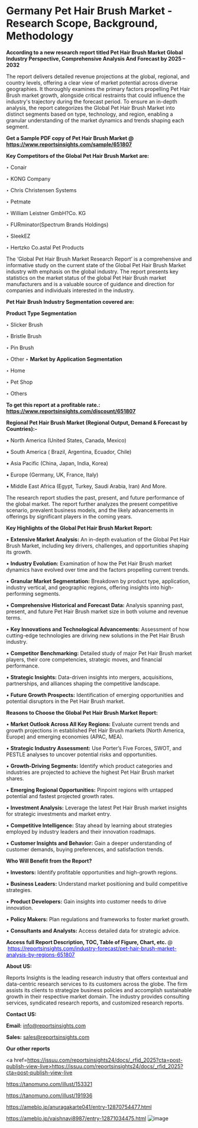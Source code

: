 # Germany Pet Hair Brush Market - Research Scope, Background, Methodology

<strong>According to a new research report titled Pet Hair Brush Market Global Industry Perspective, Comprehensive Analysis And Forecast by 2025 – 2032</strong>

The report delivers detailed revenue projections at the global, regional, and country levels, offering a clear view of market potential across diverse geographies. It thoroughly examines the primary factors propelling Pet Hair Brush market growth, alongside critical restraints that could influence the industry's trajectory during the forecast period. To ensure an in-depth analysis, the report categorizes the Global Pet Hair Brush Market into distinct segments based on type, technology, and region, enabling a granular understanding of the market dynamics and trends shaping each segment.

<strong>Get a Sample PDF copy of Pet Hair Brush Market </strong><strong>@<a href=https://www.reportsinsights.com/sample/651807 style=color:#0000ff;> https://www.reportsinsights.com/sample/651807</a></strong></font>

<strong>Key Competitors of the Global Pet Hair Brush Market are:</strong>

‣ Conair

‣ KONG Company

‣ Chris Christensen Systems

‣ Petmate

‣ William Leistner GmbH?Co. KG

‣ FURminator(Spectrum Brands Holdings)

‣ SleekEZ

‣ Hertzko
 Co.astal Pet Products

The ‘Global Pet Hair Brush Market Research Report’ is a comprehensive and informative study on the current state of the Global Pet Hair Brush Market industry with emphasis on the global industry. The report presents key statistics on the market status of the global Pet Hair Brush market manufacturers and is a valuable source of guidance and direction for companies and individuals interested in the industry.

<strong>Pet Hair Brush Industry Segmentation covered are:</strong>

<strong>Product Type Segmentation</strong>

‣ Slicker Brush

‣ Bristle Brush

‣ Pin Brush

‣ Other
‣ 
<strong>Market by Application Segmentation</strong>

‣ Home

‣ Pet Shop

‣ Others

<strong>To get this report at a profitable rate.: <a href=https://www.reportsinsights.com/discount/651807 style=color:#0000ff;>https://www.reportsinsights.com/discount/651807</a></strong></font>

<strong>Regional Pet Hair Brush Market (Regional Output, Demand &amp; Forecast by Countries):-</strong>

• North America (United States, Canada, Mexico)

• South America ( Brazil, Argentina, Ecuador, Chile)

• Asia Pacific (China, Japan, India, Korea)

• Europe (Germany, UK, France, Italy)

• Middle East Africa (Egypt, Turkey, Saudi Arabia, Iran) And More.

The research report studies the past, present, and future performance of the global market. The report further analyzes the present competitive scenario, prevalent business models, and the likely advancements in offerings by significant players in the coming years.

<strong>Key Highlights of the Global Pet Hair Brush Market Report:</strong>

• <strong>Extensive Market Analysis:</strong> An in-depth evaluation of the Global Pet Hair Brush Market, including key drivers, challenges, and opportunities shaping its growth.

• <strong>Industry Evolution:</strong> Examination of how the Pet Hair Brush market dynamics have evolved over time and the factors propelling current trends.

• <strong>Granular Market Segmentation:</strong> Breakdown by product type, application, industry vertical, and geographic regions, offering insights into high-performing segments.

• <strong>Comprehensive Historical and Forecast Data:</strong> Analysis spanning past, present, and future Pet Hair Brush market size in both volume and revenue terms.

• <strong>Key Innovations and Technological Advancements:</strong> Assessment of how cutting-edge technologies are driving new solutions in the Pet Hair Brush industry.

• <strong>Competitor Benchmarking:</strong> Detailed study of major Pet Hair Brush market players, their core competencies, strategic moves, and financial performance.

• <strong>Strategic Insights:</strong> Data-driven insights into mergers, acquisitions, partnerships, and alliances shaping the competitive landscape.

• <strong>Future Growth Prospects:</strong> Identification of emerging opportunities and potential disruptors in the Pet Hair Brush market.

<strong>Reasons to Choose the Global Pet Hair Brush Market Report:</strong>

• <strong>Market Outlook Across All Key Regions:</strong> Evaluate current trends and growth projections in established Pet Hair Brush markets (North America, Europe) and emerging economies (APAC, MEA).

• <strong>Strategic Industry Assessment:</strong> Use Porter’s Five Forces, SWOT, and PESTLE analyses to uncover potential risks and opportunities.

• <strong>Growth-Driving Segments:</strong> Identify which product categories and industries are projected to achieve the highest Pet Hair Brush market shares.

• <strong>Emerging Regional Opportunities:</strong> Pinpoint regions with untapped potential and fastest projected growth rates.

• <strong>Investment Analysis:</strong> Leverage the latest Pet Hair Brush market insights for strategic investments and market entry.

• <strong>Competitive Intelligence:</strong> Stay ahead by learning about strategies employed by industry leaders and their innovation roadmaps.

• <strong>Customer Insights and Behavior:</strong> Gain a deeper understanding of customer demands, buying preferences, and satisfaction trends.

<strong>Who Will Benefit from the Report?</strong>

• <strong>Investors:</strong> Identify profitable opportunities and high-growth regions.

• <strong>Business Leaders:</strong> Understand market positioning and build competitive strategies.

• <strong>Product Developers:</strong> Gain insights into customer needs to drive innovation.

• <strong>Policy Makers:</strong> Plan regulations and frameworks to foster market growth.

• <strong>Consultants and Analysts:</strong> Access detailed data for strategic advice.
</ul>
<strong>Access full Report Description, TOC, Table of Figure, Chart, etc. </strong>@  <a href=https://reportsinsights.com/industry-forecast/pet-hair-brush-market-analysis-by-regions-651807 style=color:#0000ff;>https://reportsinsights.com/industry-forecast/pet-hair-brush-market-analysis-by-regions-651807</a></font>

<strong><strong>About US</strong>:</strong>

Reports Insights is the leading research industry that offers contextual and data-centric research services to its customers across the globe. The firm assists its clients to strategize business policies and accomplish sustainable growth in their respective market domain. The industry provides consulting services, syndicated research reports, and customized research reports.

<strong>Contact US:</strong>

<p class=""""><b>Email:</b> <a href=mailto:info@reportsinsights.com>info@reportsinsights.com</a></p>
<p class=""""><b>Sales:</b> <a href=mailto:sales@reportsinsights.com>sales@reportsinsights.com</a></p>

<strong>Our other reports</strong>

<a href=https://issuu.com/reportsinsights24/docs/_rfid_2025?cta=post-publish-view-live>https://issuu.com/reportsinsights24/docs/_rfid_2025?cta=post-publish-view-live</a>

<a href=https://tanomuno.com/illust/153321>https://tanomuno.com/illust/153321</a>

<a href=https://tanomuno.com/illust/191936>https://tanomuno.com/illust/191936</a>

<a href=https://ameblo.jp/anuragakarte041/entry-12870754477.html>https://ameblo.jp/anuragakarte041/entry-12870754477.html</a>

<a href=https://ameblo.jp/vaishnavi8987/entry-12871034475.html>https://ameblo.jp/vaishnavi8987/entry-12871034475.html</a>
![image](https://github.com/user-attachments/assets/c868827d-db23-4f57-b049-c1bdba6c6ee1)
